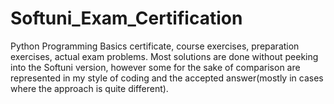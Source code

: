 # Softuni_Exam_Certification

Python Programming Basics certificate, course exercises, preparation exercises, actual exam problems. 
Most solutions are done without peeking into the Softuni version, however some for the sake of comparison are represented in my style of coding and the accepted answer(mostly in cases where the approach is quite different).
